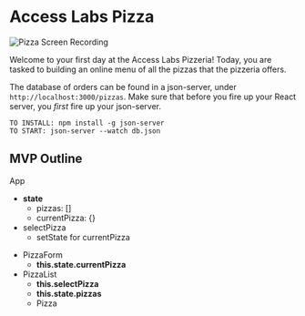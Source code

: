 # Access Labs Pizza

![Pizza Screen Recording](https://curriculum-content.s3.amazonaws.com/react/pizza.gif)

Welcome to your first day at the Access Labs Pizzeria!
Today, you are tasked to building an online menu of all the pizzas that the pizzeria offers.

The database of orders can be found in a json-server, under `http://localhost:3000/pizzas`.
Make sure that before you fire up your React server, you *first* fire up your json-server.

```text
TO INSTALL: npm install -g json-server
TO START: json-server --watch db.json
```

<!-- After firing up your server, render the list of pizzas in to the table. -->

<!-- Each row in the table should be a pizza component and when you click the "Edit" button, it should send the pizza associated with that component into the Pizza form. -->

<!-- The pizza form will then render the information about the pizza in the form, which will be editable. -->

<!-- When the form is submitted, the information should be reflected in your table and persist in the backend. -->

## MVP Outline

App
  - **state**
    - pizzas: []
    - currentPizza: {}
  - selectPizza
    - setState for currentPizza
 <!-- - Header -->
  - PizzaForm
    - **this.state.currentPizza**
  - PizzaList
    - **this.selectPizza**
    - **this.state.pizzas**
    - Pizza
